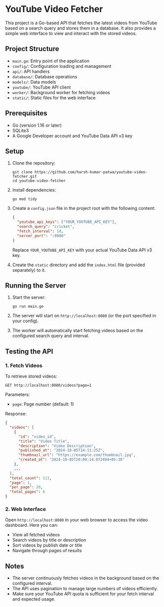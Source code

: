 # YouTube Video Fetcher

This project is a Go-based API that fetches the latest videos from YouTube based on a search query and stores them in a database. It also provides a simple web interface to view and interact with the stored videos.

## Project Structure

- `main.go`: Entry point of the application
- `config/`: Configuration loading and management
- `api/`: API handlers
- `database/`: Database operations
- `models/`: Data models
- `youtube/`: YouTube API client
- `worker/`: Background worker for fetching videos
- `static/`: Static files for the web interface

## Prerequisites

- Go (version 1.16 or later)
- SQLite3
- A Google Developer account and YouTube Data API v3 key

## Setup

1. Clone the repository:
   ```
   git clone https://github.com/harsh-kumar-patwa/youtube-video-fetcher.git
   cd youtube-video-fetcher
   ```

2. Install dependencies:
   ```
   go mod tidy
   ```

3. Create a `config.json` file in the project root with the following content:
   ```json
   {
     "youtube_api_keys": ["YOUR_YOUTUBE_API_KEY"],
     "search_query": "cricket",
     "fetch_interval": 10,
     "server_port": ":8080"
   }
   ```
   Replace `YOUR_YOUTUBE_API_KEY` with your actual YouTube Data API v3 key.

4. Create the `static` directory and add the `index.html` file (provided separately) to it.

## Running the Server

1. Start the server:
   ```
   go run main.go
   ```

2. The server will start on `http://localhost:8080` (or the port specified in your config).

3. The worker will automatically start fetching videos based on the configured search query and interval.

## Testing the API

### 1. Fetch Videos

To retrieve stored videos:

```
GET http://localhost:8080/videos?page=1
```

Parameters:
- `page`: Page number (default: 1)

Response:
```json
{
  "videos": [
    {
      "id": "video_id",
      "title": "Video Title",
      "description": "Video Description",
      "published_at": "2024-10-05T14:11:25Z",
      "thumbnail_url": "https://example.com/thumbnail.jpg",
      "created_at": "2024-10-05T20:00:14.072494+05:30"
    },
    ...
  ],
  "total_count": 111,
  "page": 1,
  "per_page": 20,
  "total_pages": 6
}
```

### 2. Web Interface

Open `http://localhost:8080` in your web browser to access the video dashboard. Here you can:
- View all fetched videos
- Search videos by title or description
- Sort videos by publish date or title
- Navigate through pages of results



## Notes

- The server continuously fetches videos in the background based on the configured interval.
- The API uses pagination to manage large numbers of videos efficiently.
- Make sure your YouTube API quota is sufficient for your fetch interval and expected usage.
